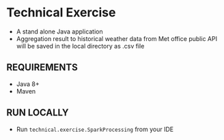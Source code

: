 # Technical Exercise

- A stand alone Java application
- Aggregation result to historical weather data from Met office public API 
  will be saved in the local directory as .csv file

## REQUIREMENTS

- Java 8+
- Maven 

## RUN LOCALLY

- Run `technical.exercise.SparkProcessing` from your IDE
